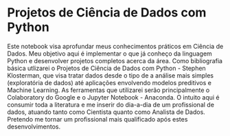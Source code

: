 # Projetos de Ciência de Dados com Python

Este notebook visa aprofundar meus conhecimentos práticos em Ciência de Dados. Meu objetivo aqui é implementar o que já conheço da linguagem Python e desenvolver projetos completos acerca da área. Como bibliografia básica utlizarei o Projetos de Ciência de Dados com Python - Stephen Klosterman, que visa tratar dados desde o tipo de a análise mais simples (exploratória de dados) até aplicações envolvendo modelos preditivos e Machine Learning. As ferramentas que utilizarei serão principalmente o Colaboratory do Google e o Jupyter Notebook - Anaconda. O intuito aqui é consumir toda a literatura e me inserir do dia-a-dia de um profissional de dados, atuando tanto como Cientista quanto como Analista de Dados. Pretendo me tornar um profissional mais qualificado após estes desenvolvimentos.

